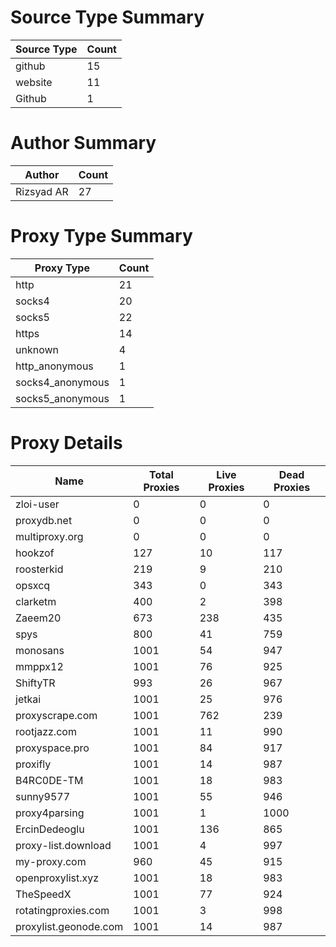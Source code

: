 # Source Type Summary

| Source Type | Count |
|-------------|-------|
| github | 15 |
| website | 11 |
| Github | 1 |


# Author Summary

| Author | Count |
|--------|-------|
| Rizsyad AR | 27 |


# Proxy Type Summary

| Proxy Type | Count |
|------------|-------|
| http | 21 |
| socks4 | 20 |
| socks5 | 22 |
| https | 14 |
| unknown | 4 |
| http_anonymous | 1 |
| socks4_anonymous | 1 |
| socks5_anonymous | 1 |


# Proxy Details

| Name | Total Proxies | Live Proxies | Dead Proxies |
|------|---------------|--------------|---------------|
| zloi-user | 0 | 0 | 0 |
| proxydb.net | 0 | 0 | 0 |
| multiproxy.org | 0 | 0 | 0 |
| hookzof | 127 | 10 | 117 |
| roosterkid | 219 | 9 | 210 |
| opsxcq | 343 | 0 | 343 |
| clarketm | 400 | 2 | 398 |
| Zaeem20 | 673 | 238 | 435 |
| spys | 800 | 41 | 759 |
| monosans | 1001 | 54 | 947 |
| mmppx12 | 1001 | 76 | 925 |
| ShiftyTR | 993 | 26 | 967 |
| jetkai | 1001 | 25 | 976 |
| proxyscrape.com | 1001 | 762 | 239 |
| rootjazz.com | 1001 | 11 | 990 |
| proxyspace.pro | 1001 | 84 | 917 |
| proxifly | 1001 | 14 | 987 |
| B4RC0DE-TM | 1001 | 18 | 983 |
| sunny9577 | 1001 | 55 | 946 |
| proxy4parsing | 1001 | 1 | 1000 |
| ErcinDedeoglu | 1001 | 136 | 865 |
| proxy-list.download | 1001 | 4 | 997 |
| my-proxy.com | 960 | 45 | 915 |
| openproxylist.xyz | 1001 | 18 | 983 |
| TheSpeedX | 1001 | 77 | 924 |
| rotatingproxies.com | 1001 | 3 | 998 |
| proxylist.geonode.com | 1001 | 14 | 987 |
